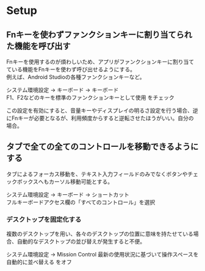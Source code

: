 # Setup
## Fnキーを使わずファンクションキーに割り当てられた機能を呼び出す
Fnキーを使用するのが煩わしいため、アプリがファンクションキーに割り当てている機能をFnキーを使わず呼び出せるようにする。    
例えば、Android Studioの各種ファンクションキーなど。

システム環境設定 -> キーボード -> キーボード  
F1、F2などのキーを標準のファンクションキーとして使用 をチェック

この設定を有効にすると、音量キーやディスプレイの明るさ設定を行う場合、逆にFnキーが必要となるが、利用頻度からすると逆転させたほうがいい。自分の場合。

## タブで全ての全てのコントロールを移動できるようにする
タブによるフォーカス移動を、テキスト入力フィールドのみでなくボタンやチェックボックスへもカーソル移動可能とする。

システム環境設定 -> キーボード -> ショートカット  
フルキーボードアクセス欄の「すべてのコントロール」を選択

### デスクトップを固定化する
複数のデスクトップを用い、各々のデスクトップの位置に意味を持たせている場合、自動的なデスクトップの並び替えが発生すると不便。

システム環境設定 -> Mission Control
最新の使用状況に基づいて操作スペースを自動的に並べ替える をオフ
